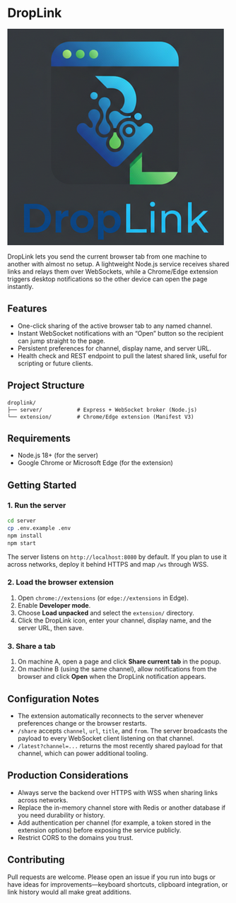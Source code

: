# DropLink

![DropLink logo](images/logo.png)

DropLink lets you send the current browser tab from one machine to another with almost no setup. A lightweight Node.js service receives shared links and relays them over WebSockets, while a Chrome/Edge extension triggers desktop notifications so the other device can open the page instantly.

## Features
- One-click sharing of the active browser tab to any named channel.
- Instant WebSocket notifications with an “Open” button so the recipient can jump straight to the page.
- Persistent preferences for channel, display name, and server URL.
- Health check and REST endpoint to pull the latest shared link, useful for scripting or future clients.

## Project Structure
```
droplink/
├── server/           # Express + WebSocket broker (Node.js)
└── extension/        # Chrome/Edge extension (Manifest V3)
```

## Requirements
- Node.js 18+ (for the server)
- Google Chrome or Microsoft Edge (for the extension)

## Getting Started

### 1. Run the server
```bash
cd server
cp .env.example .env
npm install
npm start
```
The server listens on `http://localhost:8080` by default. If you plan to use it across networks, deploy it behind HTTPS and map `/ws` through WSS.

### 2. Load the browser extension
1. Open `chrome://extensions` (or `edge://extensions` in Edge).
2. Enable **Developer mode**.
3. Choose **Load unpacked** and select the `extension/` directory.
4. Click the DropLink icon, enter your channel, display name, and the server URL, then save.

### 3. Share a tab
1. On machine A, open a page and click **Share current tab** in the popup.
2. On machine B (using the same channel), allow notifications from the browser and click **Open** when the DropLink notification appears.

## Configuration Notes
- The extension automatically reconnects to the server whenever preferences change or the browser restarts.
- `/share` accepts `channel`, `url`, `title`, and `from`. The server broadcasts the payload to every WebSocket client listening on that channel.
- `/latest?channel=...` returns the most recently shared payload for that channel, which can power additional tooling.

## Production Considerations
- Always serve the backend over HTTPS with WSS when sharing links across networks.
- Replace the in-memory channel store with Redis or another database if you need durability or history.
- Add authentication per channel (for example, a token stored in the extension options) before exposing the service publicly.
- Restrict CORS to the domains you trust.

## Contributing
Pull requests are welcome. Please open an issue if you run into bugs or have ideas for improvements—keyboard shortcuts, clipboard integration, or link history would all make great additions.
